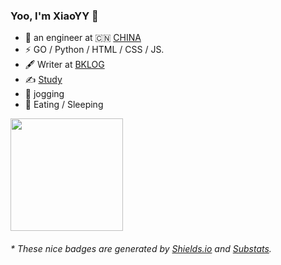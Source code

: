 ### Yoo, I'm XiaoYY 👋


- 🍻 an engineer at 🇨🇳 [CHINA](https://www.tencent.com/)
- ⚡ GO / Python / HTML / CSS / JS.
- 🖋 Writer at [BKLOG](https://github.com/TencentBlueKing/bk-log)
- ✍️ [Study](https://github.com/xiongqqjq/samuel_study)
- 🏃 jogging
- 🥋 Eating / Sleeping

<img height="180em" src="https://github-readme-stats.vercel.app/api?username=EvildoerXiaoyy&show_icons=true&theme=dracula&include_all_commits=true&count_private=true"/>

<h6>* These nice badges are generated by <a href="https://shields.io/">Shields.io</a> and <a href="https://github.com/spencerwooo/Substats">Substats</a>.</h6>
